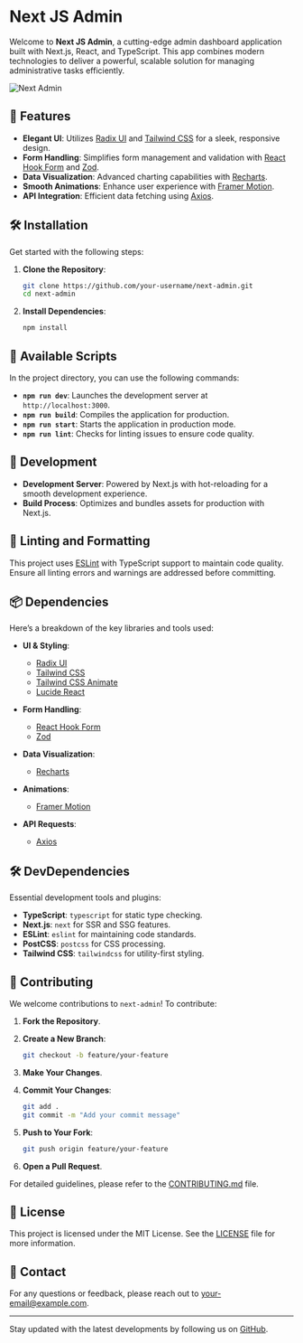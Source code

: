 # Next JS Admin

Welcome to **Next JS Admin**, a cutting-edge admin dashboard application built with Next.js, React, and TypeScript. This app combines modern technologies to deliver a powerful, scalable solution for managing administrative tasks efficiently.

![Next Admin](![image](https://github.com/user-attachments/assets/1984aa67-369a-4a3a-b585-c2762bfecefc)
)

## 🚀 Features

- **Elegant UI**: Utilizes [Radix UI](https://radix-ui.com/docs/primitives/overview-introduction) and [Tailwind CSS](https://tailwindcss.com/docs) for a sleek, responsive design.
- **Form Handling**: Simplifies form management and validation with [React Hook Form](https://react-hook-form.com/) and [Zod](https://zod.dev/).
- **Data Visualization**: Advanced charting capabilities with [Recharts](https://recharts.org/en-US).
- **Smooth Animations**: Enhance user experience with [Framer Motion](https://www.framer.com/api/motion/).
- **API Integration**: Efficient data fetching using [Axios](https://axios-http.com/).

## 🛠️ Installation

Get started with the following steps:

1. **Clone the Repository**:
    ```bash
    git clone https://github.com/your-username/next-admin.git
    cd next-admin
    ```

2. **Install Dependencies**:
    ```bash
    npm install
    ```

## 🔧 Available Scripts

In the project directory, you can use the following commands:

- **`npm run dev`**: Launches the development server at `http://localhost:3000`.
- **`npm run build`**: Compiles the application for production.
- **`npm run start`**: Starts the application in production mode.
- **`npm run lint`**: Checks for linting issues to ensure code quality.

## 🌟 Development

- **Development Server**: Powered by Next.js with hot-reloading for a smooth development experience.
- **Build Process**: Optimizes and bundles assets for production with Next.js.

## 📜 Linting and Formatting

This project uses [ESLint](https://eslint.org/) with TypeScript support to maintain code quality. Ensure all linting errors and warnings are addressed before committing.

## 📦 Dependencies

Here’s a breakdown of the key libraries and tools used:

- **UI & Styling**:
  - [Radix UI](https://radix-ui.com/docs/primitives/overview-introduction)
  - [Tailwind CSS](https://tailwindcss.com/docs)
  - [Tailwind CSS Animate](https://github.com/tailwindlabs/tailwindcss-animate)
  - [Lucide React](https://lucide.dev/)

- **Form Handling**:
  - [React Hook Form](https://react-hook-form.com/)
  - [Zod](https://zod.dev/)

- **Data Visualization**:
  - [Recharts](https://recharts.org/en-US)

- **Animations**:
  - [Framer Motion](https://www.framer.com/api/motion/)

- **API Requests**:
  - [Axios](https://axios-http.com/)

## 🛠️ DevDependencies

Essential development tools and plugins:

- **TypeScript**: `typescript` for static type checking.
- **Next.js**: `next` for SSR and SSG features.
- **ESLint**: `eslint` for maintaining code standards.
- **PostCSS**: `postcss` for CSS processing.
- **Tailwind CSS**: `tailwindcss` for utility-first styling.

## 🤝 Contributing

We welcome contributions to `next-admin`! To contribute:

1. **Fork the Repository**.
2. **Create a New Branch**:
    ```bash
    git checkout -b feature/your-feature
    ```

3. **Make Your Changes**.
4. **Commit Your Changes**:
    ```bash
    git add .
    git commit -m "Add your commit message"
    ```

5. **Push to Your Fork**:
    ```bash
    git push origin feature/your-feature
    ```

6. **Open a Pull Request**.

For detailed guidelines, please refer to the [CONTRIBUTING.md](CONTRIBUTING.md) file.

## 📜 License

This project is licensed under the MIT License. See the [LICENSE](LICENSE) file for more information.

## 📧 Contact

For any questions or feedback, please reach out to [your-email@example.com](mailto:vamshianimela.3@gmail.com).

---

Stay updated with the latest developments by following us on [GitHub](https://github.com/your-username/next-admin).

